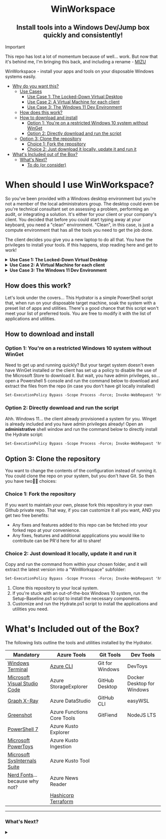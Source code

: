 <h1 align="center">
WinWorkspace
</h1>

<h2 align="center">
  Install tools into a Windows Dev/Jump box quickly and consistently!
</h2>

<!--
> [!NOTE]  
> Highlights information that users should take into account, even when skimming.

> [!TIP]
> Optional information to help a user be more successful.
-->

> [!IMPORTANT]  
> This repo has lost a lot of momentum because of well... work. But now that it's behind me, I'm bringing this back, and including a rename - [MIZU](https://github.com/volatile-torpedo/mizu)

<!--
> [!WARNING]  
> Critical content demanding immediate user attention due to potential risks.

> [!CAUTION]
> Negative potential consequences of an action.
-->
WinWorkspace - install your apps and tools on your disposable Windows systems easily.

- [Why do you want this?](#why-do-you-want-this)
  - [Use Cases](#use-cases)
    - [Use Case 1: The Locked-Down Virtual Desktop](#use-case-1-the-locked-down-virtual-desktop)
    - [Use Case 2: A Virtual Machine for each client](#use-case-2-a-virtual-machine-for-each-client)
    - [Use Case 3: The Windows 11 Dev Environment](#use-case-3-the-windows-11-dev-environment)
  - [How does this work?](#how-does-this-work)
  - [How to download and install](#how-to-download-and-install)
    - [Option 1: You're on a restricted Windows 10 system without WinGet](#option-1-youre-on-a-restricted-windows-10-system-without-winget)
    - [Option 2: Directly download and run the script](#option-2-directly-download-and-run-the-script)
  - [Option 3: Clone the repository](#option-3-clone-the-repository)
    - [Choice 1: Fork the repository](#choice-1-fork-the-repository)
    - [Choice 2: Just download it locally, update it and run it](#choice-2-just-download-it-locally-update-it-and-run-it)
- [What's Included out of the Box?](#whats-included-out-of-the-box)
    - [What's Next?](#whats-next)
      - [To do (or consider)](#to-do-or-consider)

# When should I use WinWorkspace?

So you've been provided with a Windows desktop environment but you're not a member of the local administrators group. The desktop could even be you're technical consultant set on assessing a problem, performing an audit, or integrating a solution. It's either for your client or your company's client. You decided that before you could start typing away at your keyboard, you need a "clean" environment. "Clean", in this case, is just a compute environment that has all the tools you need to get the job done.

<!--
# FAQ
<details>
  <summary><b>Question?</b></summary>
  This is the answer
</details>
-->





The client decides you give you a new laptop to do all that. You have the privileges to install your tools. If this happens, stop reading here and get to work!

<details>
<summary><b>Use Case 1: The Locked-Down Virtual Desktop</b></summary>

But what if they don't? What if they respond with, "here's a virtual desktop. You can log on to it by access this URL on your browser, install a remote desktop agent, and access it. It's the only way we allow all our resources to access the environment. I can get you elevated privileges, but it's a non-persistent desktop, i.e. it will go back to its original image on reboot... daily."

You log in, discover it's an older version of Windows 10, and they disabled the Windows Store app!

> The above use case sounds like a very specific example doesn't it? Because it is. However, it's happened more than a few times for me, especially for assessments and audits. It's also happened to some of my colleagues.
</details>

<details>
<summary><b>Use Case 2: A Virtual Machine for each client</b></summary>
Here's another use case - you want a disposable VM for every client. Clients often have specific security requirements, or they insist on installing a suite of applications, a specific antivirus software, a security agent, or a horrible VPN client that stomps on other VPN clients already installed for other customers? Or worse - employee monitoring software!

Whatever the reason, you want to make sure that those apps are not installed on your specific workstation that you use to access other environments like your other clients or your own.

So you separate each client by having a virtual machine hosted for each one. They're yours. They're (relatively) safe. And they're disposable.

One method is to clone snapshots. But you're stuck installing updates to your applications and tools for each VM. Sometimes, your VM breaks because you had to test one of the client applications.
</details>


<details>
<summary><b>Use Case 3: The Windows 11 Dev Environment</b></summary>
Since Windows 10, Microsoft has been granting their users the ability to download and stand up their own developmet environments with regularly updated versions of their Windows desktop operating systems.: <https://developer.microsoft.com/en-us/windows/downloads/virtual-machines/>

These images are not activated, but you can always activate them with the Product Codes from your Visual Studio Subscriptions (formerly known as MSDN Subscriptions). You just have to do it within the grace period before they expire.

In addition, these images come pre-built with the latest versions of their development tools!

But what if you don't want to, or can't, enter a product code?
</details>

## How does this work?

Let's look under the covers...
This Hydrator is a simple PowerShell script that, when run on your disposable target machine, soak the system with a preset list of apps and utilities. There's a good chance that this script won't meet your list of preferred tools. You are free to modify it with the list of applications and utilities.

## How to download and install

### Option 1: You're on a restricted Windows 10 system without WinGet

Need to get up and running quickly? But your target system doesn't even have WinGet installed or the client has set up a policy to disable the use of the Microsoft Store to download it. But wait, you have admin privileges, so... open a Powershell 5 console and run the command below to download and extract the files from the repo (in case you don't have git locally installed)

```ps
Set-ExecutionPolicy Bypass -Scope Process -Force; Invoke-WebRequest 'https://github.com/volatile-torpedo/WinWorkspace/archive/refs/heads/main.zip' -OutFile .\main.zip; Expand-Archive .\main.zip .\; Rename-Item .\WinWorkspace-main .\WinWorkspace; Remove-Item .\main.zip; & .\WinWorkspace\Setup-Baseline.ps1; & .\WinWorkspace\Hydrate.ps1 -InstallAll
```
<!-- ; Remove-Item .\WinWorkspace -Force -Recurse -->

### Option 2: Directly download and run the script

Ahh. Windows 11... the client already provisioned a system for you. Winget is already included and you have admin privileges already! Open an **administrative** shell window and run the command below to directly install the Hydrate script:

```ps
Set-ExecutionPolicy Bypass -Scope Process -Force; Invoke-WebRequest 'https://github.com/volatile-torpedo/WinWorkspace/archive/refs/heads/main.zip' -OutFile .\main.zip; Expand-Archive .\main.zip .\; Rename-Item .\WinWorkspace-main .\WinWorkspace; Remove-Item .\main.zip; & .\WinWorkspace\Hydrate.ps1 -InstallAll
```

<!-- PowerShell -NoProfile -ExecutionPolicy Bypass -Command "Invoke-Expression((New-Object System.Net.WebClient).DownloadString('https://raw.githubusercontent.com/volatile-torpedo/WinWorkspace/main/Hydrate.ps1'))" -->

## Option 3: Clone the repository

You want to change the contents of the configuration instead of running it. You could clone the repo on your system, but you don't have Git. So then you have two✌🏻 choices:

### Choice 1: Fork the repository
If you want to maintain your own, please fork this repository in your own Github private repo. That way, if you can customize it all you want, AND you get two free benefits:
- Any fixes and features added to this repo can be fetched into your forked repo at your convenience.
- Any fixes, features and additional appplications you would like to contribute can be PR'd here for all to share!

### Choice 2: Just download it locally, update it and run it
Copy and run the command from within your chosen folder, and it will extract the latest version into a "WinWorkspace" subfolder:
```ps
Set-ExecutionPolicy Bypass -Scope Process -Force; Invoke-WebRequest 'https://github.com/volatile-torpedo/WinWorkspace/archive/refs/heads/main.zip' -OutFile .\main.zip; Expand-Archive .\main.zip .\; Rename-Item .\WinWorkspace-main .\WinWorkspace; Remove-Item .\main.zip
```

1. Clone this repository to your local system.
2. If you're stuck with an out-of-the-box Windows 10 system, run the Setup-Baseline.ps1 script to install the necessary components.
3. Customize and run the Hydrate.ps1 script to install the applications and utilities you need.

# What's Included out of the Box?

The following lists outline the tools and utilities installed by the Hydrator.

|  Mandatory | Azure Tools  | Git Tools  | Dev Tools  |
|---|---|---|---|
| [Windows Terminal](https://github.com/microsoft/terminal) | [Azure CLI](https://learn.microsoft.com/en-us/cli/azure/) | Git for Windows | DevToys |
| [Microsoft Visual Studio Code](https://github.com/microsoft/vscode) | Azure StorageExplorer | GitHub Desktop | Docker Desktop for Windows |
| [Graph X-Ray](https://graphxray.merill.net/) | Azure DataStudio | GitHub CLI | easyWSL |
| [Greenshot](https://getgreenshot.org/) | Azure Functions Core Tools | GitFiend | NodeJS LTS |
| [PowerShell 7](https://learn.microsoft.com/en-us/powershell/scripting/overview?view=powershell-7.3) | Azure Kusto Explorer | |
| [Microsoft PowerToys](https://learn.microsoft.com/en-us/windows/powertoys/) | Azure Kusto Ingestion | |
| [Microsoft SysInternals Suite](https://learn.microsoft.com/en-us/sysinternals/downloads/sysinternals-suite) | Azure Kusto Tool | |
| [Nerd Fonts](https://www.nerdfonts.com/)... because why not? | Azure News Reader | |
|  | [Hashicorp Terraform](https://developer.hashicorp.com/terraform/intro) | |

---


### What's Next?

<details>
<summary></summary>

Moving to using the WinGet Configure feature, which is still in Preview as of this release.

#### To do (or consider)
- [ ] **MUST DO: Convert to Winget Configuration YAML and PowerShell DSC!!**
- [x] Add conditions to check for components instead of forcing unecessary installs
- [x] Add a screen shot tool (Greenshot)
- [x] Add Graph X-Ray (Beta) to pull Microsoft Graph PowerShell from Portal Actions
- [x] Add a screen recording tool that will export to GIF (ScreenToGif)
- [ ] Add a tool to create animated GIFs from video files (Gifski?)
- [ ] ~~Add a tool to convert JPG to PNG with transparency (ImageMagick?)~~
- [x] Include `Set-ExecutionPolicy` to the quick-install command.

</details>
